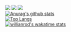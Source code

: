 ![](https://img.shields.io/badge/test-test2-informational?style=flat&logo=<LOGO_NAME>&logoColor=white&color=2bbc8a)
![](https://img.shields.io/youtube/channel/views/UCM9HY6s4K7HeaMwqTgEey6g)
![](https://komarev.com/ghpvc/?username=Arinonia&style=flat-square)<br>
[![Anurag's github stats](https://github-readme-stats.vercel.app/api?username=Arinonia&theme=blue-green)](https://github.com/Arinonia)<br>
[![Top Langs](https://github-readme-stats.vercel.app/api/top-langs/?username=Arinonia&layout=compact&theme=blue-green)](https://github.com/Arinonia)<br>
[![willianrod's wakatime stats](https://github-readme-stats.vercel.app/api/wakatime?username=Arinonia)](https://github.com/Arinonia)

<!--
**Arinonia/Arinonia** is a ✨ _special_ ✨ repository because its `README.md` (this file) appears on your GitHub profile.

Here are some ideas to get you started:

- 🔭 I’m currently working on ...
- 🌱 I’m currently learning ...
- 👯 I’m looking to collaborate on ...
- 🤔 I’m looking for help with ...
- 💬 Ask me about ...
- 📫 How to reach me: ...
- 😄 Pronouns: ...
- ⚡ Fun fact: ...
-->

